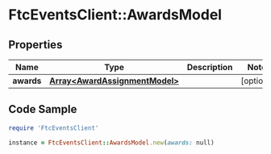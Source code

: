 # FtcEventsClient::AwardsModel

## Properties

Name | Type | Description | Notes
------------ | ------------- | ------------- | -------------
**awards** | [**Array&lt;AwardAssignmentModel&gt;**](AwardAssignmentModel.md) |  | [optional] 

## Code Sample

```ruby
require 'FtcEventsClient'

instance = FtcEventsClient::AwardsModel.new(awards: null)
```


